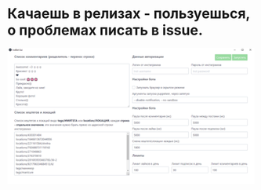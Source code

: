# Качаешь в релизах - пользуешься, о проблемах писать в issue.
![Процесс работы програмы](https://github.com/d0kur0/instBotGui/blob/main/screenshot.png?raw=true)

